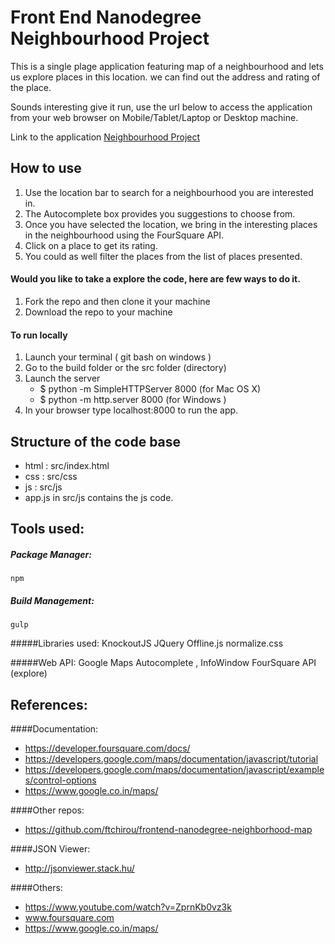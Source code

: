# Front End Nanodegree Neighbourhood Project
This is a single plage application featuring map of a neighbourhood and
lets us explore places in this location.
we can find out the address and rating of the place.


Sounds interesting give it run, use the url below to access the application from your web browser
on Mobile/Tablet/Laptop or Desktop machine.

Link to the application [Neighbourhood Project](http://masoodgit.github.io/Udp5/build/index.html)

## How to use
 1. Use the location bar to search for a neighbourhood you are interested in.
 2. The Autocomplete box provides you suggestions to choose from.
 3. Once you have selected the location, we bring in the interesting places in the neighbourhood
   using the FourSquare API.
 4. Click on a place to get its rating.
 5. You could as well filter the places from the list of places presented.


#### Would you like to take a explore the code, here are few ways to do it.

 1. Fork the repo and then clone it your machine
 2. Download the repo to your machine

#### To run locally
 1. Launch your terminal ( git bash on windows )
 2. Go to the build folder or the src folder (directory)
 3. Launch the server 
    * $ python -m SimpleHTTPServer 8000  (for Mac OS X)
    * $ python -m http.server  8000      (for Windows )
 4. In your browser type localhost:8000  to run the app.

## Structure of the code base
 + html : src/index.html
 + css : src/css
 + js  : src/js
 + app.js in src/js contains the js code.

## Tools used:

##### Package Manager:
    npm

##### Build Management:
    gulp

#####Libraries used:
    KnockoutJS
    JQuery
    Offline.js
    normalize.css

#####Web API:
    Google Maps Autocomplete , InfoWindow
    FourSquare  API (explore)

## References:

####Documentation:
  * https://developer.foursquare.com/docs/
  * https://developers.google.com/maps/documentation/javascript/tutorial
  * https://developers.google.com/maps/documentation/javascript/examples/control-options
  * https://www.google.co.in/maps/

####Other repos:
  * https://github.com/ftchirou/frontend-nanodegree-neighborhood-map

####JSON Viewer:
  * http://jsonviewer.stack.hu/

####Others:
  * https://www.youtube.com/watch?v=ZprnKb0vz3k
  * www.foursquare.com
  * https://www.google.co.in/maps/
